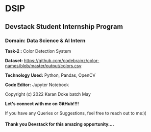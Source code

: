 # DSIP

## Devstack Student Internship Program

### Domain: Data Science & AI Intern

**Task-2 :** Color Detection System

**Dataset:** https://github.com/codebrainz/color-names/blob/master/output/colors.csv

**Technology Used:** Python, Pandas, OpenCV

**Code Editor:** Jupyter Notebook

   Copyright (c) 2022 Karan Doke batch May
  
**Let's connect with me on GitHub!!!!**
  
  If you have any Queries or Suggestions, feel free to reach out to me:))
  
  #### Thank you Devstack for this amazing opportunity....
